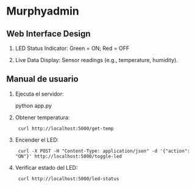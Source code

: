 # Murphyadmin

## Web Interface Design

1. LED Status Indicator:
    Green = ON; Red = OFF
        
1. Live Data Display:
    Sensor readings (e.g., temperature, humidity).

## Manual de usuario

1. Ejecuta el servidor:

    python app.py

1. Obtener temperatura:
    
        curl http://localhost:5000/get-temp

1. Encender el LED:

        curl -X POST -H "Content-Type: application/json" -d '{"action": "ON"}' http://localhost:5000/toggle-led

1. Verificar estado del LED:

        curl http://localhost:5000/led-status

